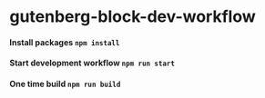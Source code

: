 # gutenberg-block-dev-workflow
#### Install packages `npm install`
#### Start development workflow `npm run start`
#### One time build `npm run build`
